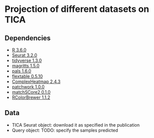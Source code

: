 # Projection of different datasets on TICA


## Dependencies

* [R 3.6.0](https://cran.r-project.org/)
* [Seurat 3.2.0](https://cran.r-project.org/web/packages/Seurat/index.html)
* [tidyverse 1.3.0](https://cran.r-project.org/web/packages/tidyverse/index.html)
* [magritts 1.5.0](https://cloud.r-project.org/package=magrittr)
* [pals 1.6.0](https://kwstat.github.io/pals/)
* [flextable 0.5.10](https://davidgohel.github.io/flextable/)
* [ComplexHeatmap 2.4.3](https://github.com/jokergoo/ComplexHeatmap)
* [patchwork 1.0.0](https://patchwork.data-imaginist.com/)
* [matchSCore2 0.1.0](https://github.com/elimereu/matchSCore2)
* [RColorBrewer 1.1.2](https://cloud.r-project.org/package=RColorBrewer)


## Data

* TICA Seurat object: download it as specified in the publication
* Query object: TODO: specify the samples predicted
